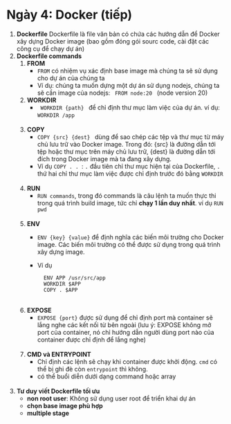 # Ngày 4: Docker (tiếp)

1. **Dockerfile**
    Dockerfile là file văn bản có chứa các hướng dẫn để Docker xây dựng Docker image (bao gồm đóng gói sourc code, cài đặt các công cụ để chạy dự án)
    <br>
2. **Dockerfile commands**
    1. **FROM**
        - <code>FROM</code> có nhiệm vụ xác định base image mà chúng ta sẽ sử dụng cho dự án của chúng ta
        - Ví dụ: chúng ta muốn dựng một dự án sử dụng nodejs, chúng ta sẽ cần image của nodejs: <code> FROM node:20 </code> (node version 20)
    2. **WORKDIR**
        - <code> WORKDIR {path} </code> để chỉ định thư mục làm việc của dự án. ví dụ: <code>WORKDIR /app </code>
        <br>
    3. **COPY**
        - <code>COPY {src} {dest} </code> dùng để sao chép các tệp và thư mục từ máy chủ lưu trữ vào Docker image. Trong đó: {src} là đường dẫn tới tệp hoặc thư mục trên máy chủ lưu trữ, {dest} là đường dẫn tới đích trong Docker image mà ta đang xây dựng.
        - Ví dụ <code>COPY . . </code>: <code>.</code> đầu tiên chỉ thư mục hiện tại của Dockerfile, <code>.</code> thứ hai chỉ thư mục làm việc được chỉ định trước đó bằng <code>WORKDIR</code>
        <br>
    4. **RUN**
        - <code>RUN commands</code>, trong đó commands là câu lệnh ta muốn thực thi trong quá trình build image, tức chỉ **chạy 1 lần duy nhất**. ví dụ <code>RUN pwd</code>
        <br>
    5. **ENV**
        - <code>ENV {key} {value}</code> để định nghĩa các biến môi trường cho Docker image. Các biến môi trường có thể được sử dụng trong quá trình xây dựng image.
        - Ví dụ

                ENV APP /usr/src/app
                WORKDIR $APP
                COPY . $APP

            <br>
    6. **EXPOSE**
        - <code>EXPOSE {port}</code> được sử dụng để chỉ định port mà container sẽ lắng nghe các kết nối từ bên ngoài (lưu ý: EXPOSE không mở port của container, nó chỉ hướng dẫn người dùng port nào của container được chỉ định để lắng nghe)
        <br>
    7. **CMD và ENTRYPOINT**
        - Chỉ định các lệnh sẽ chạy khi container được khởi động. <code>cmd</code> có thể bị ghi đè còn <code>entrypoint</code> thì không.
        - có thể buổi diễn dưới dạng command hoặc array
        <br>
3. **Tư duy viết Dockerfile tối ưu**
    - **non root user**: Không sử dụng user root để triển khai dự án
    - **chọn base image phù hợp**
    - **multiple stage**